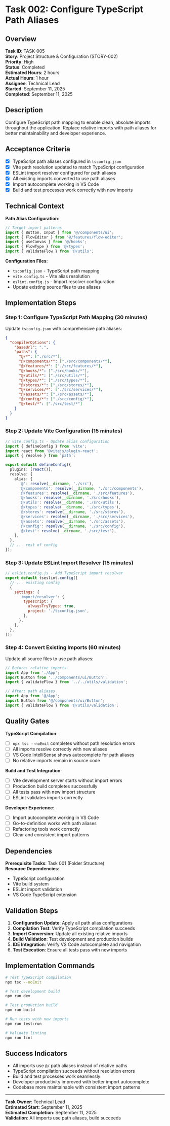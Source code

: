 # Task 002: Configure TypeScript Path Aliases

## Overview

**Task ID**: TASK-005  
**Story**: Project Structure & Configuration (STORY-002)  
**Priority**: High  
**Status**: Completed  
**Estimated Hours**: 2 hours  
**Actual Hours**: 1 hour  
**Assignee**: Technical Lead  
**Started**: September 11, 2025  
**Completed**: September 11, 2025

## Description

Configure TypeScript path mapping to enable clean, absolute imports throughout the application. Replace relative imports with path aliases for better maintainability and developer experience.

## Acceptance Criteria

- [x] TypeScript path aliases configured in `tsconfig.json`
- [x] Vite path resolution updated to match TypeScript configuration
- [x] ESLint import resolver configured for path aliases
- [x] All existing imports converted to use path aliases
- [x] Import autocomplete working in VS Code
- [x] Build and test processes work correctly with new imports

## Technical Context

**Path Alias Configuration**:

```typescript
// Target import patterns
import { Button, Input } from '@/components/ui';
import { FlowEditor } from '@/features/flow-editor';
import { useCanvas } from '@/hooks';
import { FlowType } from '@/types';
import { validateFlow } from '@/utils';
```

**Configuration Files**:

- `tsconfig.json` - TypeScript path mapping
- `vite.config.ts` - Vite alias resolution
- `eslint.config.js` - Import resolver configuration
- Update existing source files to use aliases

## Implementation Steps

### Step 1: Configure TypeScript Path Mapping (30 minutes)

Update `tsconfig.json` with comprehensive path aliases:

```json
{
  "compilerOptions": {
    "baseUrl": ".",
    "paths": {
      "@/*": ["./src/*"],
      "@/components/*": ["./src/components/*"],
      "@/features/*": ["./src/features/*"],
      "@/hooks/*": ["./src/hooks/*"],
      "@/utils/*": ["./src/utils/*"],
      "@/types/*": ["./src/types/*"],
      "@/stores/*": ["./src/stores/*"],
      "@/services/*": ["./src/services/*"],
      "@/assets/*": ["./src/assets/*"],
      "@/config/*": ["./src/config/*"],
      "@/test/*": ["./src/test/*"]
    }
  }
}
```

### Step 2: Update Vite Configuration (15 minutes)

```typescript
// vite.config.ts - Update alias configuration
import { defineConfig } from 'vite';
import react from '@vitejs/plugin-react';
import { resolve } from 'path';

export default defineConfig({
  plugins: [react()],
  resolve: {
    alias: {
      '@': resolve(__dirname, './src'),
      '@/components': resolve(__dirname, './src/components'),
      '@/features': resolve(__dirname, './src/features'),
      '@/hooks': resolve(__dirname, './src/hooks'),
      '@/utils': resolve(__dirname, './src/utils'),
      '@/types': resolve(__dirname, './src/types'),
      '@/stores': resolve(__dirname, './src/stores'),
      '@/services': resolve(__dirname, './src/services'),
      '@/assets': resolve(__dirname, './src/assets'),
      '@/config': resolve(__dirname, './src/config'),
      '@/test': resolve(__dirname, './src/test'),
    },
  },
  // ... rest of config
});
```

### Step 3: Update ESLint Import Resolver (15 minutes)

```javascript
// eslint.config.js - Add TypeScript import resolver
export default tseslint.config([
  // ... existing config
  {
    settings: {
      'import/resolver': {
        typescript: {
          alwaysTryTypes: true,
          project: './tsconfig.json',
        },
      },
    },
  },
]);
```

### Step 4: Convert Existing Imports (60 minutes)

Update all source files to use path aliases:

```typescript
// Before: relative imports
import App from './App';
import Button from '../components/ui/Button';
import { validateFlow } from '../../utils/validation';

// After: path aliases
import App from '@/App';
import Button from '@/components/ui/Button';
import { validateFlow } from '@/utils/validation';
```

## Quality Gates

**TypeScript Compilation**:

- [ ] `npx tsc --noEmit` completes without path resolution errors
- [ ] All imports resolve correctly with new aliases
- [ ] VS Code IntelliSense shows autocomplete for path aliases
- [ ] No relative imports remain in source code

**Build and Test Integration**:

- [ ] Vite development server starts without import errors
- [ ] Production build completes successfully
- [ ] All tests pass with new import structure
- [ ] ESLint validates imports correctly

**Developer Experience**:

- [ ] Import autocomplete working in VS Code
- [ ] Go-to-definition works with path aliases
- [ ] Refactoring tools work correctly
- [ ] Clear and consistent import patterns

## Dependencies

**Prerequisite Tasks**: Task 001 (Folder Structure)  
**Resource Dependencies**:

- TypeScript configuration
- Vite build system
- ESLint import validation
- VS Code TypeScript extension

## Validation Steps

1. **Configuration Update**: Apply all path alias configurations
2. **Compilation Test**: Verify TypeScript compilation succeeds
3. **Import Conversion**: Update all existing relative imports
4. **Build Validation**: Test development and production builds
5. **IDE Integration**: Verify VS Code autocomplete and navigation
6. **Test Execution**: Ensure all tests pass with new imports

## Implementation Commands

```bash
# Test TypeScript compilation
npx tsc --noEmit

# Test development build
npm run dev

# Test production build
npm run build

# Run tests with new imports
npm run test:run

# Validate linting
npm run lint
```

## Success Indicators

- All imports use `@/` path aliases instead of relative paths
- TypeScript compilation succeeds without resolution errors
- Build and test processes work seamlessly
- Developer productivity improved with better import autocomplete
- Codebase more maintainable with consistent import patterns

---

**Task Owner**: Technical Lead  
**Estimated Start**: September 11, 2025  
**Estimated Completion**: September 11, 2025  
**Validation**: All imports use path aliases, build succeeds
